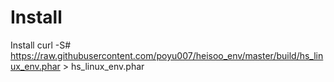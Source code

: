 # Install #

Install 
curl -S# https://raw.githubusercontent.com/poyu007/heisoo_env/master/build/hs_linux_env.phar > hs_linux_env.phar





